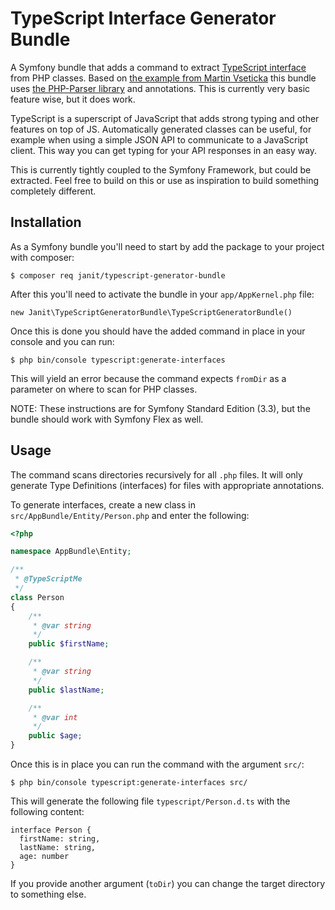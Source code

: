TypeScript Interface Generator Bundle
======

A Symfony bundle that adds a command to extract [TypeScript interface](https://www.typescriptlang.org/docs/handbook/interfaces.html) from PHP classes. Based on [the example from Martin Vseticka](https://stackoverflow.com/questions/33176888/export-php-interface-to-typescript-interface-or-vice-versa?answertab=votes#tab-top) this bundle uses [the PHP-Parser library](https://github.com/nikic/PHP-Parser) and annotations. This is currently very basic feature wise, but it does work.

TypeScript is a superscript of JavaScript that adds strong typing and other features on top of JS. Automatically generated classes can be useful, for example when using a simple JSON API to communicate to a JavaScript client. This way you can get typing for your API responses in an easy way.

This is currently tightly coupled to the Symfony Framework, but could be extracted. Feel free to build on this or use as inspiration to build something completely different.

## Installation

As a Symfony bundle you'll need to start by add the package to your project with composer:

```
$ composer req janit/typescript-generator-bundle
```

After this you'll need to activate the bundle in your `app/AppKernel.php` file:

```
new Janit\TypeScriptGeneratorBundle\TypeScriptGeneratorBundle()
```

Once this is done you should have the added command in place in your console and you can run:

```
$ php bin/console typescript:generate-interfaces
```

This will yield an error because the command expects `fromDir` as a parameter on where to scan for PHP classes.

NOTE: These instructions are for Symfony Standard Edition (3.3), but the bundle should work with Symfony Flex as well.

## Usage

The command scans directories recursively for all `.php` files. It will only generate Type Definitions (interfaces) for files with appropriate annotations.

To generate interfaces, create a new class in `src/AppBundle/Entity/Person.php` and enter the following:

```php
<?php

namespace AppBundle\Entity;

/**
 * @TypeScriptMe
 */
class Person
{
    /**
     * @var string
     */
    public $firstName;

    /**
     * @var string
     */
    public $lastName;

    /**
     * @var int
     */
    public $age;
}
```

Once this is in place you can run the command with the argument `src/`:

```
$ php bin/console typescript:generate-interfaces src/
```

This will generate the following file `typescript/Person.d.ts` with the following content:

```
interface Person {
  firstName: string,
  lastName: string,
  age: number
}
```

If you provide another argument (`toDir`) you can change the target directory to something else.
